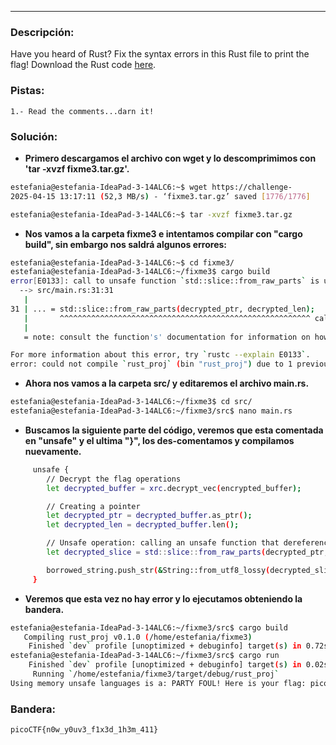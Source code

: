 ***
### Descripción:
Have you heard of Rust? Fix the syntax errors in this Rust file to print the flag! Download the Rust code [here](https://challenge-files.picoctf.net/c_verbal_sleep/dcdaf491b35c1d0f5075e9583edbbb7aaea1dffb6ad32bc000e4d87b5200ff7b/fixme3.tar.gz).

### Pistas: 
```
1.- Read the comments...darn it!
```

### Solución:
- **Primero descargamos el archivo con wget y lo descomprimimos con 'tar -xvzf fixme3.tar.gz'.**
```bash
estefania@estefania-IdeaPad-3-14ALC6:~$ wget https://challenge-
2025-04-15 13:17:11 (52,3 MB/s) - ‘fixme3.tar.gz’ saved [1776/1776]

estefania@estefania-IdeaPad-3-14ALC6:~$ tar -xvzf fixme3.tar.gz
```

- **Nos vamos a la carpeta fixme3 e intentamos compilar con "cargo build", sin embargo nos saldrá algunos errores:**
```bash
estefania@estefania-IdeaPad-3-14ALC6:~$ cd fixme3/
estefania@estefania-IdeaPad-3-14ALC6:~/fixme3$ cargo build
error[E0133]: call to unsafe function `std::slice::from_raw_parts` is unsafe and requires unsafe function or block
  --> src/main.rs:31:31
   |
31 | ... = std::slice::from_raw_parts(decrypted_ptr, decrypted_len);
   |       ^^^^^^^^^^^^^^^^^^^^^^^^^^^^^^^^^^^^^^^^^^^^^^^^^^^^^^^^ call to unsafe function
   |
   = note: consult the function's' documentation for information on how to avoid undefined behavior

For more information about this error, try `rustc --explain E0133`.
error: could not compile `rust_proj` (bin "rust_proj") due to 1 previous error
```

- **Ahora nos vamos a la carpeta src/ y editaremos el archivo main.rs.**
```bash
estefania@estefania-IdeaPad-3-14ALC6:~/fixme3$ cd src/
estefania@estefania-IdeaPad-3-14ALC6:~/fixme3/src$ nano main.rs
```

- **Buscamos la siguiente parte del código, veremos que esta comentada en "unsafe" y el ultima "}", los des-comentamos y compilamos nuevamente.**
```bash
     unsafe {
        // Decrypt the flag operations 
        let decrypted_buffer = xrc.decrypt_vec(encrypted_buffer);

        // Creating a pointer 
        let decrypted_ptr = decrypted_buffer.as_ptr();
        let decrypted_len = decrypted_buffer.len();

        // Unsafe operation: calling an unsafe function that dereferences a>
        let decrypted_slice = std::slice::from_raw_parts(decrypted_ptr, dec>

        borrowed_string.push_str(&String::from_utf8_lossy(decrypted_slice));
     }
```

- **Veremos que esta vez no hay error y lo ejecutamos obteniendo la bandera.**
```bash
estefania@estefania-IdeaPad-3-14ALC6:~/fixme3/src$ cargo build
   Compiling rust_proj v0.1.0 (/home/estefania/fixme3)
    Finished `dev` profile [unoptimized + debuginfo] target(s) in 0.72s
estefania@estefania-IdeaPad-3-14ALC6:~/fixme3/src$ cargo run
    Finished `dev` profile [unoptimized + debuginfo] target(s) in 0.02s
     Running `/home/estefania/fixme3/target/debug/rust_proj`
Using memory unsafe languages is a: PARTY FOUL! Here is your flag: picoCTF{n0w_y0uv3_f1x3d_1h3m_411}
```

### Bandera:
```
picoCTF{n0w_y0uv3_f1x3d_1h3m_411}
```
